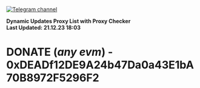 [![Telegram channel](https://img.shields.io/endpoint?url=https://runkit.io/damiankrawczyk/telegram-badge/branches/master?url=https://t.me/n4z4v0d)](https://t.me/n4z4v0d) 

**Dynamic Updates Proxy List with Proxy Checker**  
**Last Updated: 21.12.23 18:03**

# DONATE (_any evm_) - 0xDEADf12DE9A24b47Da0a43E1bA70B8972F5296F2
